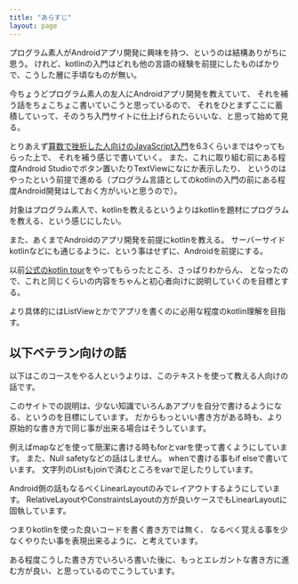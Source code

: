 ```yaml
---
title: "あらすじ"
layout: page
---
```


プログラム素人がAndroidアプリ開発に興味を持つ、というのは結構ありがちに思う。
けれど、kotlinの入門はどれも他の言語の経験を前提にしたものばかりで、こうした層に手頃なものが無い。

今ちょうどプログラム素人の友人にAndroidアプリ開発を教えていて、
それを補う話をちょこちょこ書いていこうと思っているので、
それをひとまずここに蓄積していって、そのうち入門サイトに仕上げられたらいいな、と思って始めて見る。

とりあえず[算数で挫折した人向けのJavaScript入門](https://karino2.github.io/js-introduction/)を6.3くらいまではやってもらった上で、
それを補う感じで書いていく。
また、これに取り組む前にある程度Android Studioでボタン置いたりTextViewになにか表示したり、
というのはやったという前提で進める（プログラム言語としてのkotlinの入門の前にある程度Android開発はしておく方がいいと思うので）。

対象はプログラム素人で、kotlinを教えるというよりはkotlinを題材にプログラムを教える、という感じにしたい。

また、あくまでAndroidのアプリ開発を前提にkotlinを教える。
サーバーサイドkotlinなどにも通じるように、という事はせずに、Androidを前提にする。

以前[公式のkotlin tour](https://kotlinlang.org/docs/kotlin-tour-welcome.html)をやってもらったところ、さっぱりわからん、
となったので、これと同じくらいの内容をちゃんと初心者向けに説明していくのを目標とする。

より具体的にはListViewとかでアプリを書くのに必用な程度のkotlin理解を目指す。

## 以下ベテラン向けの話

以下はこのコースをやる人というよりは、このテキストを使って教える人向けの話です。

このサイトでの説明は、少ない知識でいろんあアプリを自分で書けるようになる、というのを目標にしています。
だからもっといい書き方がある時も、より原始的な書き方で同じ事が出来る場合はそうしています。

例えばmapなどを使って簡潔に書ける時もforとvarを使って書くようにしています。
また、Null safetyなどの話はしません。
whenで書ける事もif elseで書いています。
文字列のListもjoinで済むところをvarで足したりしています。

Android側の話もなるべくLinearLayoutのみでレイアウトするようにしています。
RelativeLayoutやConstraintsLayoutの方が良いケースでもLinearLayoutに固執しています。

つまりkotlinを使った良いコードを書く書き方では無く、
なるべく覚える事を少なくやりたい事を表現出来るように、と考えています。

ある程度こうした書き方でいろいろ書いた後に、もっとエレガントな書き方に進む方が良い、と思っているのでこうしています。